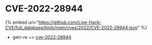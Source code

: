 # CVE-2022-28944
{% embed url="https://github.com/Live-Hack-CVE/full_database/blob/main/cves/2022/CVE-2022-28944.json" %}

* gerr-re ~> [cve-2022-28944](https://www.alice-snow.ru/2022/database/cve-2022-28944/cve-2022-28944-gerr-re)